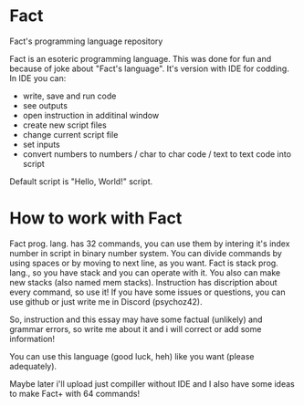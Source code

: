 # Fact
Fact's programming language repository

Fact is an esoteric programming language. This was done for fun and because of joke about "Fact's language".
It's version with IDE for codding.
In IDE you can:
- write, save and run code
- see outputs
- open instruction in additinal window
- create new script files
- change current script file
- set inputs
- convert numbers to numbers / char to char code / text to text code into script


Default script is "Hello, World!" script.

# How to work with Fact
Fact prog. lang. has 32 commands, you can use them by intering it's index number in script in binary number system.
You can divide commands by using spaces or by moving to next line, as you want.
Fact is stack prog. lang., so you have stack and you can operate with it.
You also can make new stacks (also named mem stacks).
Instruction has discription about every command, so use it!
If you have some issues or questions, you can use github or just write me in Discord (psychoz42).

So, instruction and this essay may have some factual (unlikely) and grammar errors, so write me about it and i will correct or add some information!

You can use this language (good luck, heh) like you want (please adequately).

Maybe later i'll upload just compiller without IDE and I also have some ideas to make Fact+ with 64 commands!
